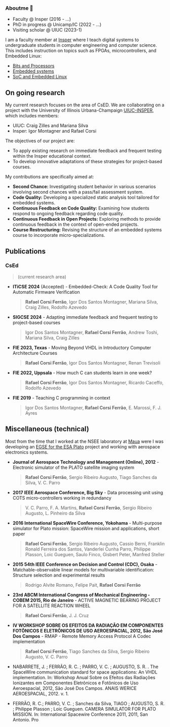 ### Aboutme 👋

- Faculty @ Insper (2016 - ...)
- PhD in progress @ Unicamp/IC (2022 - ...)
- Visiting scholar @ UIUC (2023-1)

I am a faculty member at [Insper](https://insper.edu.br) where I teach digital systems to undergraduate students in computer engineering and computer science. This includes instruction on topics such as FPGAs, microcontrollers, and Embedded Linux:

- [Bits and Processors](https://insper.github.io/bits-e-proc/) 
- [Embedded systems](https://insper.github.io/ComputacaoEmbarcada/)
- [SoC and Embedded Linux](https://insper.github.io/Embarcados-Avancados/)
  
## On going research

My current research focuses on the area of CsED. We are collaborating on a project with the University of Illinois Urbana-Champaign [UIUC-INSPER](https://cs.illinois.edu/research/insper), which includes members:

- UIUC: Craig Zilles and Mariana Silva
- Insper: Igor Montagner and Rafael Corsi

The objectives of our project are:

- To apply existing research on immediate feedback and frequent testing within the Insper educational context.
- To develop innovative adaptations of these strategies for project-based courses.

My contributions are specifically aimed at:

- **Second Chance:** Investigating student behavior in various scenarios involving second chances with a pass/fail assessment system.
- **Code Quality:** Developing a specialized static analysis tool tailored for embedded systems.
- **Continuous Feedback on Code Quality:** Examining how students respond to ongoing feedback regarding code quality.
- **Continuous Feedback in Open Projects:** Exploring methods to provide continuous feedback in the context of open-ended projects.
- **Course Restructuring:** Revising the structure of an embedded systems course to incorporate micro-specializations.

## Publications

### CsEd

> (current research area)

- **ITiCSE 2024** (Accepted) - Embedded-Check: A Code Quality Tool for Automatic Firmware Verification
    >  **Rafael Corsi Ferrão**, Igor Dos Santos Montagner, Mariana Silva, Craig Zilles, Rodolfo Azevedo

- **SIGCSE 2024** - Adapting immediate feedback and frequent testing to project-based courses
    > Igor Dos Santos Montagner, **Rafael Corsi Ferrão**, Andrew Toshi, Mariana Silva, Craig Zilles

-  **FIE 2023, Texas** - Moving Beyond VHDL in Introductory Computer Architecture Courses
    > **Rafael Corsi Ferrão**, Igor Dos Santos Montagner, Renan Trevisoli

-  **FIE 2022, Uppsala** - How much C can students learn in one week?
   > **Rafael Corsi Ferrão**, Igor Dos Santos Montagner, Ricardo Caceffo, Rodolfo Azevedo

- **FIE 2019** - Teaching C programming in context
    > Igor Dos Santos Montagner, **Rafael Corsi Ferrão**, E. Marossi, F. J. Ayres

## Miscellaneous (technical)

Most from the time that I worked at the NSEE laboratory at [Maua](https://maua.br) were I was developing an [EGSE for the ESA Plato](https://plato-project.iaa.es/node/17) project and working with aerospace electronics systems.

- **Journal of Aerospace Technology and Management (Online), 2012** - Electronic simulator of the PLATO satellite imaging system
    > **Rafael Corsi Ferrão**, Sergio Ribeiro Augusto, Tiago Sanches da Silva, V. C. Parro

- **2017 IEEE Aerospace Conference, Big Sky** - Data processing unit using COTS micro-controllers working in redundancy
    > V. C. Parro, F. A. Martins, **Rafael Corsi Ferrão**, Sergio Ribeiro Augusto, L. Pinheiro da Silva

- **2016 International SpaceWire Conference, Yokohama** - Multi-purpose simulator for Plato mission: SpaceWire mission and applications, short paper
    > **Rafael Corsi Ferrão**, Sergio Ribeiro Augusto, Cassio Berni, Franklin Ronald Ferreira dos Santos, Vanderlei Cunha Parro, Philippe Plasson, Loic Gueguen, Saulo Finco, Gisbert Peter, Manfred Steller

- **2015 54th IEEE Conference on Decision and Control (CDC), Osaka** - Matchable-observable linear models for multivariable identification: Structure selection and experimental results
    > Rodrigo Alvite Romano, Felipe Pait, **Rafael Corsi Ferrão**

- **23rd ABCM International Congress of Mechanical Engineering - COBEM 2015, Rio de Janeiro** - ACTIVE MAGNETIC BEARING PROJECT FOR A SATELLITE REACTION WHEEL
    > **Rafael Corsi Ferrão**, J. J. Cruz

- **IV WORKSHOP SOBRE OS EFEITOS DA RADIAÇÃO EM COMPONENTES FOTÔNICOS E ELETRÔNICOS DE USO AEROESPACIAL, 2012, São José Dos Campos** - RMAP - Remote Memory Access Protocol A Codec implementation
    > **Rafael Corsi Ferrão**, Tiago Sanches da Silva, Sergio Ribeiro Augusto, V. C. Parro

- NABARRETE, J. ; FERRÃO, R. C. ; PARRO, V. C. ; AUGUSTO, S. R. . The SpaceWire communication standard for space applications: An VHDL implementation. In: Workshop Anual Sobre os Efeitos das Radiações Ionizantes em Componentes Eletrônicos e Fotônicos de Uso Aeroespacial, 2012, São José Dos Campos. ANAIS WERICE AEROESPACIAL, 2012. v. 1.

- FERRÃO, R. C.; PARRO, V. C. ; Sanches da Silva, TIAGO ; AUGUSTO, S. R. ; Philippe Plasson ; Loic Gueguen. CAMERA SIMULATOR FOR PLATO MISSION. In: International Spacewire Conference 2011, 2011, San Antonio. Pro
